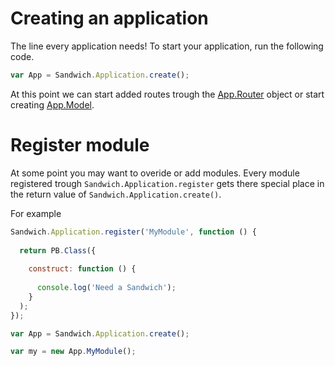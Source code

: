 # Creating an application

The line every application needs! To start your application, run the following code.

~~~js
var App = Sandwich.Application.create();
~~~

At this point we can start added routes trough the [App.Router](/docs/router.md) object or start creating [App.Model](/docs/model.md).

# Register module

At some point you may want to overide or add modules. Every module registered trough `Sandwich.Application.register` gets there special place in the return value of `Sandwich.Application.create()`.

For example
~~~js
Sandwich.Application.register('MyModule', function () {
  
  return PB.Class({
    
    construct: function () {
      
      console.log('Need a Sandwich');
    }
  );
});

var App = Sandwich.Application.create();

var my = new App.MyModule();
~~~

